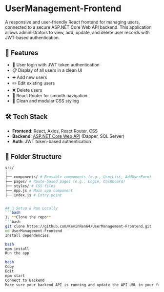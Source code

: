 # UserManagement-Frontend

A responsive and user-friendly React frontend for managing users, connected to a secure ASP.NET Core Web API backend. This application allows administrators to view, add, update, and delete user records with JWT-based authentication.

## 🚀 Features

- 🔐 User login with JWT token authentication
- 📋 Display of all users in a clean UI
- ➕ Add new users
- ✏️ Edit existing users
- ❌ Delete users
- 🔁 React Router for smooth navigation
- 🎨 Clean and modular CSS styling

## 🛠 Tech Stack

- **Frontend**: React, Axios, React Router, CSS
- **Backend**: [ASP.NET Core Web API](https://github.com/KevinRen64/UserManagement) (Dapper, SQL Server)
- **Auth**: JWT token-based authentication

## 📂 Folder Structure
```bash
src/
│
├── components/ # Reusable components (e.g., UserList, AddUserForm)
├── pages/ # Route-based pages (e.g., Login, Dashboard)
├── styles/ # CSS files
├── App.js # Main app component
├── index.js # Entry point


## 🔧 Setup & Run Locally
```bash
1. **Clone the repo**
```bash
git clone https://github.com/KevinRen64/UserManagement-Frontend.git
cd UserManagement-Frontend
Install dependencies

bash
npm install
Run the app

bash
Copy
Edit
npm start
Connect to Backend
Make sure your backend API is running and update the API URL in your frontend (likely in an Axios config or .env file).
